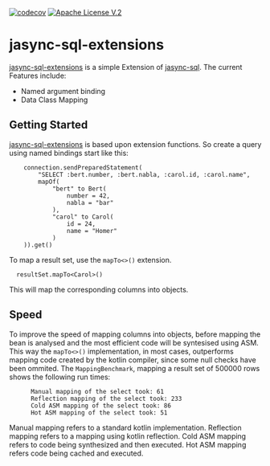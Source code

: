 [![codecov](https://codecov.io/gh/28Smiles/jasync-sql-extensions/branch/master/graph/badge.svg)](https://codecov.io/gh/28Smiles/jasync-sql-extensions)
[![Apache License V.2](https://img.shields.io/badge/license-Apache%20V.2-blue.svg)](https://github.com/jasync-sql/jasync-sql/blob/master/LICENSE)

# jasync-sql-extensions
[jasync-sql-extensions](https://github.com/28Smiles/jasync-sql-extensions) is a simple Extension of [jasync-sql](https://github.com/jasync-sql/jasync-sql). The current Features include:
 - Named argument binding
 - Data Class Mapping
 
 ## Getting Started
[jasync-sql-extensions](https://github.com/28Smiles/jasync-sql-extensions) is based upon extension functions. So create a query using named bindings start like this:
```
    connection.sendPreparedStatement(
        "SELECT :bert.number, :bert.nabla, :carol.id, :carol.name",
        mapOf(
            "bert" to Bert(
                number = 42, 
                nabla = "bar"
            ),
            "carol" to Carol(
                id = 24,
                name = "Homer"
            ) 
    )).get()
```
To map a result set, use the `mapTo<>()` extension.
```
  resultSet.mapTo<Carol>()
```
This will map the corresponding columns into objects.

## Speed
To improve the speed of mapping columns into objects, before mapping the bean is analysed and the most efficient code will be syntesised using ASM. This way the `mapTo<>()` implementation, in most cases, outperforms mapping code created by the kotlin compiler, since some null checks have been ommited.
The `MappingBenchmark`, mapping a result set of 500000 rows shows the following run times:
```
      Manual mapping of the select took: 61
      Reflection mapping of the select took: 233
      Cold ASM mapping of the select took: 86
      Hot ASM mapping of the select took: 51
```
Manual mapping refers to a standard kotlin implementation.
Reflection mapping refers to a mapping using kotlin reflection.
Cold ASM mapping refers to code being synthesized and then executed.
Hot ASM mapping refers code being cached and executed.
